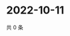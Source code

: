# 2022-10-11

共 0 条

<!-- BEGIN WEIBO -->
<!-- 最后更新时间 Tue Oct 11 2022 04:07:01 GMT+0800 (China Standard Time) -->

<!-- END WEIBO -->

